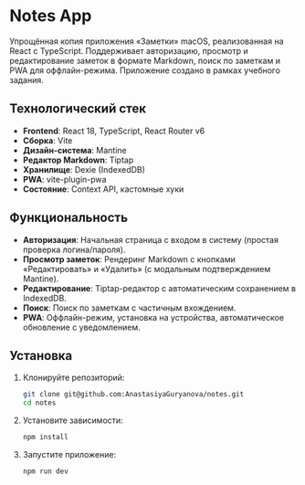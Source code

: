 # Notes App

Упрощённая копия приложения «Заметки» macOS, реализованная на React с TypeScript. Поддерживает авторизацию, просмотр и редактирование заметок в формате Markdown, поиск по заметкам и PWA для оффлайн-режима. Приложение создано в рамках учебного задания.

## Технологический стек

-   **Frontend**: React 18, TypeScript, React Router v6
-   **Сборка**: Vite
-   **Дизайн-система**: Mantine
-   **Редактор Markdown**: Tiptap
-   **Хранилище**: Dexie (IndexedDB)
-   **PWA**: vite-plugin-pwa
-   **Состояние**: Context API, кастомные хуки

## Функциональность

-   **Авторизация**: Начальная страница с входом в систему (простая проверка логина/пароля).
-   **Просмотр заметок**: Рендеринг Markdown с кнопками «Редактировать» и «Удалить» (с модальным подтверждением Mantine).
-   **Редактирование**: Tiptap-редактор с автоматическим сохранением в IndexedDB.
-   **Поиск**: Поиск по заметкам с частичным вхождением.
-   **PWA**: Оффлайн-режим, установка на устройства, автоматическое обновление с уведомлением.

## Установка

1. Клонируйте репозиторий:
    ```bash
    git clone git@github.com:AnastasiyaGuryanova/notes.git
    cd notes
    ```
2. Установите зависимости:
    ```bash
    npm install
    ```
3. Запустите приложение:
    ```bash
    npm run dev
    ```
